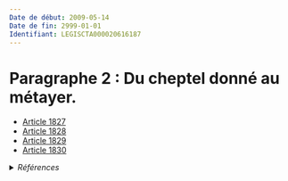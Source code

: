 ```yaml
---
Date de début: 2009-05-14
Date de fin: 2999-01-01
Identifiant: LEGISCTA000020616187
---
```


<h1>Paragraphe 2 : Du cheptel donné au métayer.</h1>

- [Article 1827](article_1827.md)
- [Article 1828](article_1828.md)
- [Article 1829](article_1829.md)
- [Article 1830](article_1830.md)

<details>
  <summary><em>Références</em></summary>

  <h2>Articles faisant référence à la section</h2>
  
  <ul>
    <li>
      <a href="https://legal.tricoteuses.fr//redirection/LEGIARTI000020606392?vers=git&vers=legifrance">LOI n° 2009-526 du 12 mai 2009 de simplification et de clarification du droit et d'allègement des procédures - article 10 ENTIEREMENT_MODIF</a> MODIFIE source
    </li>
  </ul>
</details>

